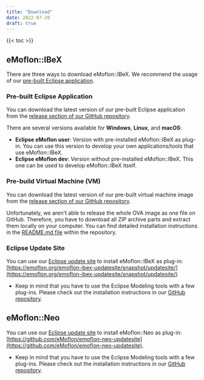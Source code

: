 ```yaml
---
title: "Download"
date: 2022-07-20
draft: true
---
```


{{< toc >}}


## eMoflon::IBeX

There are three ways to download eMoflon::IBeX.
We recommend the usage of our [pre-built Eclipse application](#pre-built-eclipse-application).

### Pre-built Eclipse Application

You can download the latest version of our pre-built Eclipse application from the [release section of our GitHub repository](https://github.com/eMoflon/emoflon-eclipse-build/releases).

There are several versions available for **Windows**, **Linux**, and **macOS**:

- **Eclipse eMoflon user**: Version with pre-installed eMoflon::IBeX as plug-in. You can use this version to develop your own applications/tools that use eMoflon::IBeX.
- **Eclipse eMoflon dev**: Version without pre-installed eMoflon::IBeX. This one can be used to develop eMoflon::IBeX itself.

### Pre-build Virtual Machine (VM)

You can download the latest version of our pre-built virtual machine image from the [release section of our GitHub repository](https://github.com/eMoflon/emoflon-vm/releases).

Unfortunately, we aren't able to release the whole OVA image as one file on GitHub. Therefore, you have to download all ZIP archive parts and extract them locally on your computer. You can find detailed installation instructions in the [README.md file](https://github.com/eMoflon/emoflon-vm#usageinstallation) within the repository.

### Eclipse Update Site

You can use our [Eclipse update site](https://emoflon.org/emoflon-ibex-updatesite/snapshot/updatesite/) to install eMoflon::IBeX as plug-in: [https://emoflon.org/emoflon-ibex-updatesite/snapshot/updatesite/](https://emoflon.org/emoflon-ibex-updatesite/snapshot/updatesite/)

- Keep in mind that you have to use the Eclipse Modeling tools with a few plug-ins. Please check out the installation instructions in our [GitHub repository](https://github.com/eMoflon/emoflon-ibex#how-to-develop).


## eMoflon::Neo

You can use our [Eclipse update site](https://github.com/eMoflon/emoflon-neo-updatesite) to install eMoflon::Neo as plug-in: [https://github.com/eMoflon/emoflon-neo-updatesite](https://github.com/eMoflon/emoflon-neo-updatesite).

- Keep in mind that you have to use the Eclipse Modeling tools with a few plug-ins. Please check out the installation instructions in our [GitHub repository](https://github.com/eMoflon/emoflon-neo-updatesite#emoflon-neo-updatesite).
